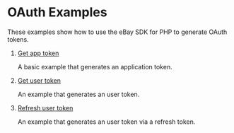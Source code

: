 # OAuth Examples

These examples show how to use the eBay SDK for PHP to generate OAuth tokens. 

1. [Get app token](https://github.com/davidtsadler/ebay-sdk-examples/blob/master/oauth-tokens/01-get-app-token.php)

   A basic example that generates an application token.

1. [Get user token](https://github.com/davidtsadler/ebay-sdk-examples/blob/master/oauth-tokens/02-get-user-token.php)

   An example that generates an user token.

1. [Refresh user token](https://github.com/davidtsadler/ebay-sdk-examples/blob/master/oauth-tokens/03-refresh-user-token.php)

   An example that generates an user token via a refresh token.
